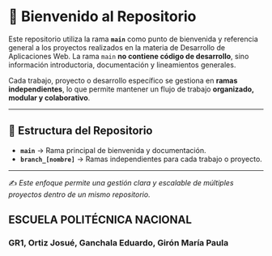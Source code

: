 # 🏁 Bienvenido al Repositorio

Este repositorio utiliza la rama **`main`** como punto de bienvenida y referencia general a los proyectos realizados en la materia de Desarrollo de Aplicaciones Web. 
La rama `main` **no contiene código de desarrollo**, sino información introductoria, documentación y lineamientos generales.

Cada trabajo, proyecto o desarrollo específico se gestiona en **ramas independientes**, lo que permite mantener un flujo de trabajo **organizado, modular y colaborativo**.

---

## 📂 Estructura del Repositorio

- **`main`** → Rama principal de bienvenida y documentación.  
- **`branch_[nombre]`** → Ramas independientes para cada trabajo o proyecto.

---

✍️ *Este enfoque permite una gestión clara y escalable de múltiples proyectos dentro de un mismo repositorio.*


## ESCUELA POLITÉCNICA NACIONAL
### GR1, Ortiz Josué, Ganchala Eduardo, Girón María Paula

